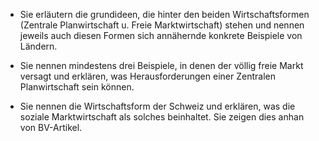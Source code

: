 - Sie erläutern die grundideen, die hinter den beiden Wirtschaftsformen (Zentrale Planwirtschaft u. Freie Marktwirtschaft) stehen und nennen jeweils auch diesen Formen sich annähernde konkrete Beispiele von Ländern.

- Sie nennen mindestens drei Beispiele, in denen der völlig freie Markt versagt und erklären, was Herausforderungen einer Zentralen Planwirtschaft sein können.

- Sie nennen die Wirtschaftsform der Schweiz und erklären, was die soziale Marktwirtschaft als solches beinhaltet. Sie zeigen dies anhan von BV-Artikel.